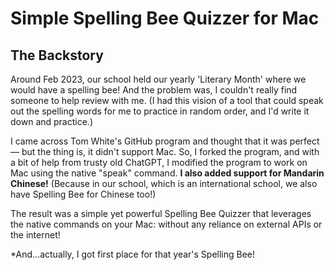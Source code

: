 # Simple Spelling Bee Quizzer for Mac


## The Backstory

Around Feb 2023, our school held our yearly 'Literary Month' where we would have a spelling bee! And the problem was, I couldn't really find someone to help review with me. (I had this vision of a tool that could speak out the spelling words for me to practice in random order, and I'd write it down and practice.)

I came across Tom White's GitHub program and thought that it was perfect — but the thing is, it didn't support Mac. So, I forked the program, and with a bit of help from trusty old ChatGPT, I modified the program to work on Mac using the native "speak" command. **I also added support for Mandarin Chinese!** (Because in our school, which is an international school, we also have Spelling Bee for Chinese too!)


The result was a simple yet powerful Spelling Bee Quizzer that leverages the native commands on your Mac: without any reliance on external APIs or the internet!


*And...actually, I got first place for that year's Spelling Bee!



